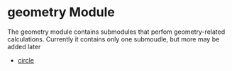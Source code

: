 # geometry Module

The geometry module contains submodules that perfom geometry-related calculations. Currently it contains only one submoudle, but more may be added later

- [circle](circle.md)